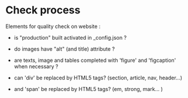 # Check process

Elements for quality check on website :

- is "production" built activated in _config.json ?

- do images have "alt" (and title) attribute ?
- are texts, image and tables completed with 'figure' and 'figcaption' when necessary ?
- can 'div' be replaced by HTML5 tags? (section, article, nav, header...) 
- and 'span' be replaced by HTML5 tags? (em, strong, mark... )

